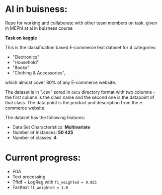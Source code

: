 # AI in buisness:
Repo for working and collaborate with other team members on task, given in MEPhI at ai in buisness course

[**Task on kaggle**](https://www.kaggle.com/datasets/saurabhshahane/ecommerce-text-classification)


This is the classification based E-commerce text dataset for 4 categories:

- "Electronics"
- "Household"
- "Books"
- "Clothing & Accessories",

which almost cover 80% of any E-commerce website.

The dataset is in ".csv" sored in `data` directory format with two columns - the first column is the class name and the second one is the datapoint of that class. The data point is the product and description from the e-commerce website.

The dataset has the following features:

- Data Set Characteristics: **Multivariate**
- Number of Instances: **50 425**
- Number of classes: **4**

# Current progress:

- EDA
- Text processing
- TfIdf + LogReg with `f1_weighted = 0.925`
- Fasttext `f1_weighted = 1.0`
